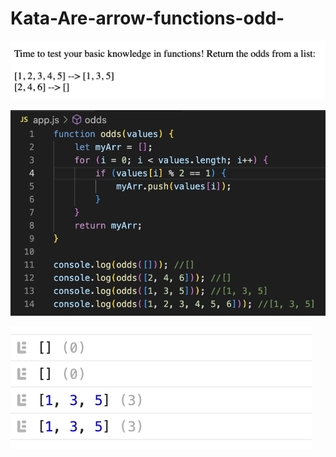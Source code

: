 # Kata-Are-arrow-functions-odd-

![screen image](pic.png)

![code image](code.png)

![console image](con.png)